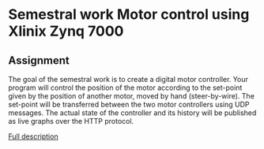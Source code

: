 # Semestral work Motor control using Xlinix Zynq 7000
## Assignment
The goal of the semestral work is to create a digital motor controller. Your program will control the position of the motor according to the set-point given by the position of another motor, moved by hand (steer-by-wire). The set-point will be transferred between the two motor controllers using UDP messages. The actual state of the controller and its history will be published as live graphs over the HTTP protocol.

[Full description](https://support.dce.felk.cvut.cz/psr/cviceni/semestralka/)